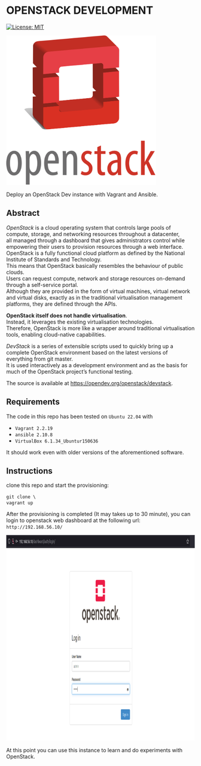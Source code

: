 # OPENSTACK DEVELOPMENT
[![License: MIT](https://img.shields.io/badge/License-MIT-yellow.svg)](https://opensource.org/licenses/MIT)

<p align="left">
  <img width="400" height="400" src="./images/openstack.svg">
</p>

Deploy an OpenStack Dev instance with Vagrant and Ansible.

## Abstract

*OpenStack* is a cloud operating system that controls large pools of compute, storage, and networking resources throughout a datacenter,
<br>
all managed through a dashboard that gives administrators control while empowering their users to provision resources through a web interface.
<br> 
OpenStack is a fully functional cloud platform as defined by the National Institute of Standards and Technology. 
<br>
This means that OpenStack basically resembles the behaviour of public clouds. 
<br>
Users can request compute, network and storage resources on-demand through a self-service portal. 
<br>
Although they are provided in the form of virtual machines, virtual network and virtual disks, exactly as in the traditional virtualisation management platforms, they are defined through the APIs.

**OpenStack itself does not handle virtualisation**.
<br> 
Instead, it leverages the existing virtualisation technologies. 
<br>
Therefore, OpenStack is more like a wrapper around traditional virtualisation tools, enabling cloud-native capabilities.

*DevStack* is a series of extensible scripts used to quickly bring up a complete OpenStack environment based on the latest versions of everything 
from git master. 
<br>
It is used interactively as a development environment and as the basis for much of the OpenStack project’s functional testing.

The source is available at https://opendev.org/openstack/devstack.

## Requirements
The code in this repo has been tested on `Ubuntu 22.04` with
- `Vagrant 2.2.19`
- `ansible 2.10.8`
- `VirtualBox 6.1.34_Ubuntur150636`

It should work even with older versions of the aforementioned software.

## Instructions
clone this repo and start the provisioning:
```console
git clone \
vagrant up
```

After the provisioning is completed (It may takes up to 30 minute), you can login to openstack web dashboard at
the following url: 
<br>
`http://192.168.56.10/`

<p align="left">
  <img width="1000" height="550" src="./images/Horizon-Dashboard.png">
</p>

At this point you can use this instance to learn and do experiments with OpenStack.
